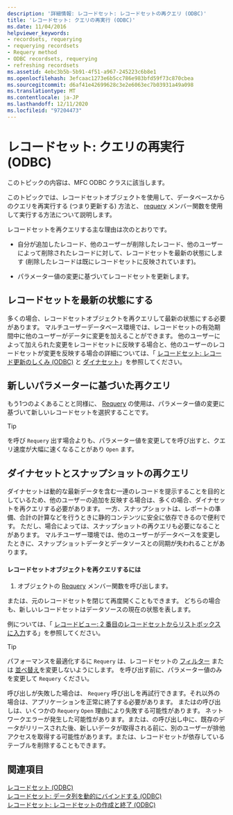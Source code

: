 ```yaml
---
description: '詳細情報: レコードセット: レコードセットの再クエリ (ODBC)'
title: 'レコードセット: クエリの再実行 (ODBC)'
ms.date: 11/04/2016
helpviewer_keywords:
- recordsets, requerying
- requerying recordsets
- Requery method
- ODBC recordsets, requerying
- refreshing recordsets
ms.assetid: 4ebc3b5b-5b91-4f51-a967-245223c6b8e1
ms.openlocfilehash: 3efcaac1273e6b5cc786e983bfd59f73c870cbea
ms.sourcegitcommit: d6af41e42699628c3e2e6063ec7b03931a49a098
ms.translationtype: MT
ms.contentlocale: ja-JP
ms.lasthandoff: 12/11/2020
ms.locfileid: "97204473"
---
```

# <a name="recordset-requerying-a-recordset-odbc"></a>レコードセット: クエリの再実行 (ODBC)

このトピックの内容は、MFC ODBC クラスに該当します。

このトピックでは、レコードセットオブジェクトを使用して、データベースからのクエリを再実行する (つまり更新する) 方法と、 [requery](../../mfc/reference/crecordset-class.md#requery) メンバー関数を使用して実行する方法について説明します。

レコードセットを再クエリする主な理由は次のとおりです。

- 自分が追加したレコード、他のユーザーが削除したレコード、他のユーザーによって削除されたレコードに対して、レコードセットを最新の状態にします (削除したレコードは既にレコードセットに反映されています)。

- パラメーター値の変更に基づいてレコードセットを更新します。

## <a name="bringing-the-recordset-up-to-date"></a><a name="_core_bringing_the_recordset_up_to_date"></a> レコードセットを最新の状態にする

多くの場合、レコードセットオブジェクトを再クエリして最新の状態にする必要があります。 マルチユーザーデータベース環境では、レコードセットの有効期間中に他のユーザーがデータに変更を加えることができます。 他のユーザーによって加えられた変更をレコードセットに反映する場合と、他のユーザーのレコードセットが変更を反映する場合の詳細については、「 [レコードセット: レコード更新のしくみ (ODBC)](../../data/odbc/recordset-how-recordsets-update-records-odbc.md) と [ダイナセット](../../data/odbc/dynaset.md)」を参照してください。

## <a name="requerying-based-on-new-parameters"></a><a name="_core_requerying_based_on_new_parameters"></a> 新しいパラメーターに基づいた再クエリ

もう1つのよくあることと同様に、 [Requery](../../mfc/reference/crecordset-class.md#requery) の使用は、パラメーター値の変更に基づいて新しいレコードセットを選択することです。

> [!TIP]
> を呼び `Requery` 出す場合よりも、パラメーター値を変更してを呼び出すと、クエリ速度が大幅に速くなることがあり `Open` ます。

## <a name="requerying-dynasets-vs-snapshots"></a><a name="_core_requerying_dynasets_vs.._snapshots"></a> ダイナセットとスナップショットの再クエリ

ダイナセットは動的な最新データを含む一連のレコードを提示することを目的としているため、他のユーザーの追加を反映する場合は、多くの場合、ダイナセットを再クエリする必要があります。 一方、スナップショットは、レポートの準備、合計の計算などを行うときに静的コンテンツに安全に依存できるので便利です。 ただし、場合によっては、スナップショットの再クエリも必要になることがあります。 マルチユーザー環境では、他のユーザーがデータベースを変更したときに、スナップショットデータとデータソースとの同期が失われることがあります。

#### <a name="to-requery-a-recordset-object"></a>レコードセットオブジェクトを再クエリするには

1. オブジェクトの [Requery](../../mfc/reference/crecordset-class.md#requery) メンバー関数を呼び出します。

または、元のレコードセットを閉じて再度開くこともできます。 どちらの場合も、新しいレコードセットはデータソースの現在の状態を表します。

例については、「 [レコードビュー: 2 番目のレコードセットからリストボックスに入力](../../data/filling-a-list-box-from-a-second-recordset-mfc-data-access.md)する」を参照してください。

> [!TIP]
> パフォーマンスを最適化するに `Requery` は、レコードセットの [フィルター](../../data/odbc/recordset-filtering-records-odbc.md) または [並べ替え](../../data/odbc/recordset-sorting-records-odbc.md)を変更しないようにします。 を呼び出す前に、パラメーター値のみを変更して `Requery` ください。

呼び出しが失敗した場合は、 `Requery` 呼び出しを再試行できます。それ以外の場合は、アプリケーションを正常に終了する必要があります。 またはの呼び出しは、いくつかの `Requery` `Open` 理由により失敗する可能性があります。 ネットワークエラーが発生した可能性があります。または、の呼び出し中に、既存のデータがリリースされた後、新しいデータが取得される前に、別のユーザーが排他アクセスを取得する可能性があります。または、レコードセットが依存しているテーブルを削除することもできます。

## <a name="see-also"></a>関連項目

[レコードセット (ODBC)](../../data/odbc/recordset-odbc.md)<br/>
[レコードセット: データ列を動的にバインドする (ODBC)](../../data/odbc/recordset-dynamically-binding-data-columns-odbc.md)<br/>
[レコードセット: レコードセットの作成と終了 (ODBC)](../../data/odbc/recordset-creating-and-closing-recordsets-odbc.md)
